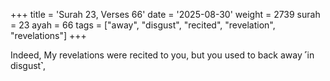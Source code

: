 +++
title = 'Surah 23, Verses 66'
date = '2025-08-30'
weight = 2739
surah = 23
ayah = 66
tags = ["away", "disgust", "recited", "revelation", "revelations"]
+++

Indeed, My revelations were recited to you, but you used to back away ˹in disgust˺,